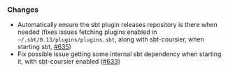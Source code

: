 ### Changes

* Automatically ensure the sbt plugin releases repository is there when needed (fixes issues fetching plugins enabled in `~/.sbt/0.13/plugins/plugins.sbt`, along with sbt-coursier, when starting sbt, [#635])
* Fix possible issue getting some internal sbt dependency when starting it, with sbt-coursier enabled ([#633])


[#633]: https://github.com/alexarchambault/coursier/pull/633
[#635]: https://github.com/alexarchambault/coursier/pull/635

